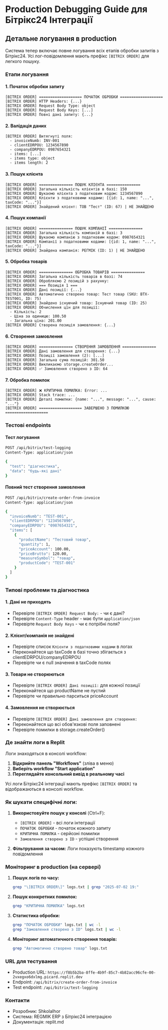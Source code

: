 # Production Debugging Guide для Бітрікс24 Інтеграції

## Детальне логування в production

Система тепер включає повне логування всіх етапів обробки запитів з Бітрікс24. Усі лог-повідомлення мають префікс `[BITRIX ORDER]` для легкого пошуку.

### Етапи логування

#### 1. Початок обробки запиту
```
[BITRIX ORDER] =================== ПОЧАТОК ОБРОБКИ ===================
[BITRIX ORDER] HTTP Headers: {...}
[BITRIX ORDER] Request Body Type: object
[BITRIX ORDER] Request Body Keys: [...]
[BITRIX ORDER] Повні дані запиту: {...}
```

#### 2. Валідація даних
```
[BITRIX ORDER] Витягнуті поля:
  - invoiceNumb: INV-001
  - clientEDRPOU: 1234567890
  - companyEDRPOU: 0987654321
  - items: [...]
  - items type: object
  - items length: 2
```

#### 3. Пошук клієнта
```
[BITRIX ORDER] =============== ПОШУК КЛІЄНТА ===============
[BITRIX ORDER] Загальна кількість клієнтів в базі: 150
[BITRIX ORDER] Шукаємо клієнта з податковим кодом: 1234567890
[BITRIX ORDER] Клієнти з податковими кодами: [{id: 1, name: "...", taxCode: "..."}]
[BITRIX ORDER] Знайдений клієнт: ТОВ "Тест" (ID: 67) | НЕ ЗНАЙДЕНО
```

#### 4. Пошук компанії
```
[BITRIX ORDER] =============== ПОШУК КОМПАНІЇ ===============
[BITRIX ORDER] Загальна кількість компаній в базі: 3
[BITRIX ORDER] Шукаємо компанію з податковим кодом: 0987654321
[BITRIX ORDER] Компанії з податковими кодами: [{id: 1, name: "...", taxCode: "..."}]
[BITRIX ORDER] Знайдена компанія: РЕГМІК (ID: 1) | НЕ ЗНАЙДЕНО
```

#### 5. Обробка товарів
```
[BITRIX ORDER] =============== ОБРОБКА ТОВАРІВ ===============
[BITRIX ORDER] Загальна кількість товарів в базі: 74
[BITRIX ORDER] Обробляємо 2 позицій з рахунку:
[BITRIX ORDER] === Позиція 1 ===
[BITRIX ORDER] Дані позиції: {...}
[BITRIX ORDER] Автоматично створено товар: Тест товар (SKU: BTX-TEST001, ID: 75)
[BITRIX ORDER] Знайдено існуючий товар: Існуючий товар (ID: 25)
[BITRIX ORDER] Обчислення цін для позиції:
  - Кількість: 2
  - Ціна за одиницю: 100.50
  - Загальна ціна: 201.00
[BITRIX ORDER] Створена позиція замовлення: {...}
```

#### 6. Створення замовлення
```
[BITRIX ORDER] =============== СТВОРЕННЯ ЗАМОВЛЕННЯ ===============
[BITRIX ORDER] Дані замовлення для створення: {...}
[BITRIX ORDER] Позиції замовлення (2): [...]
[BITRIX ORDER] Загальна сума позицій: 301.50
[BITRIX ORDER] Викликаємо storage.createOrder...
[BITRIX ORDER] ✅ Замовлення створено з ID: 64
```

#### 7. Обробка помилок
```
[BITRIX ORDER] ❌ КРИТИЧНА ПОМИЛКА: Error: ...
[BITRIX ORDER] Stack trace: ...
[BITRIX ORDER] Деталі помилки: {name: "...", message: "...", cause: "..."}
[BITRIX ORDER] =================== ЗАВЕРШЕНО З ПОМИЛКОЮ ===================
```

### Тестові endpoints

#### Тест логування
```bash
POST /api/bitrix/test-logging
Content-Type: application/json

{
  "test": "діагностика",
  "data": "будь-які дані"
}
```

#### Повний тест створення замовлення
```bash
POST /api/bitrix/create-order-from-invoice
Content-Type: application/json

{
  "invoiceNumb": "TEST-001",
  "clientEDRPOU": "1234567890",
  "companyEDRPOU": "0987654321",
  "items": [
    {
      "productName": "Тестовий товар",
      "quantity": 1,
      "priceAccount": 100.00,
      "priceBrutto": 120.00,
      "measureSymbol": "товар",
      "productCode": "TEST-001"
    }
  ]
}
```

### Типові проблеми та діагностика

#### 1. Дані не приходять
- Перевірте `[BITRIX ORDER] Request Body:` - чи є дані?
- Перевірте `Content-Type` header - має бути `application/json`
- Перевірте `Request Body Keys` - чи є потрібні поля?

#### 2. Клієнт/компанія не знайдені
- Перевірте список `Клієнти з податковими кодами` в логах
- Переконайтеся що taxCode в базі точно збігається з clientEDRPOU/companyEDRPOU
- Перевірте чи є null значення в taxCode полях

#### 3. Товари не створюються
- Перевірте `[BITRIX ORDER] Дані позиції:` для кожної позиції
- Переконайтеся що productName не пустий
- Перевірте чи правильно парситься priceAccount

#### 4. Замовлення не створюється
- Перевірте `[BITRIX ORDER] Дані замовлення для створення:`
- Переконайтеся що всі обов'язкові поля заповнені
- Перевірте помилки в storage.createOrder()

### Де знайти логи в Replit

Логи знаходяться в консолі workflow:

1. **Відкрийте панель "Workflows"** (зліва в меню)
2. **Виберіть workflow "Start application"**
3. **Переглядайте консольний вивід в реальному часі**

Усі логи Бітрікс24 інтеграції мають префікс `[BITRIX ORDER]` та відображаються в консолі workflow.

### Як шукати специфічні логи:

1. **Використовуйте пошук у консолі** (Ctrl+F):
   - `[BITRIX ORDER]` - всі логи інтеграції
   - `ПОЧАТОК ОБРОБКИ` - початок кожного запиту
   - `КРИТИЧНА ПОМИЛКА` - серйозні помилки
   - `Замовлення створено з ID` - успішні створення

2. **Фільтрування за часом:**
   Логи показують timestamp кожного повідомлення

### Моніторинг в production (на сервері)

1. **Пошук логів по часу:**
   ```bash
   grep "\[BITRIX ORDER\]" logs.txt | grep "2025-07-02 19:"
   ```

2. **Пошук конкретних помилок:**
   ```bash
   grep "КРИТИЧНА ПОМИЛКА" logs.txt
   ```

3. **Статистика обробки:**
   ```bash
   grep "ПОЧАТОК ОБРОБКИ" logs.txt | wc -l
   grep "Замовлення створено з ID" logs.txt | wc -l
   ```

4. **Моніторинг автоматичного створення товарів:**
   ```bash
   grep "Автоматично створено товар" logs.txt
   ```

### URL для тестування

- Production URL: `https://f8b5b2ba-8ffe-4b9f-85c7-4b82acc96cfe-00-2vxegxo6dxlmg.picard.replit.dev`
- Endpoint: `/api/bitrix/create-order-from-invoice`
- Test endpoint: `/api/bitrix/test-logging`

### Контакти

- Розробник: ShkolaIhor
- Система: REGMIK ERP з Бітрікс24 інтеграцією
- Документація: replit.md